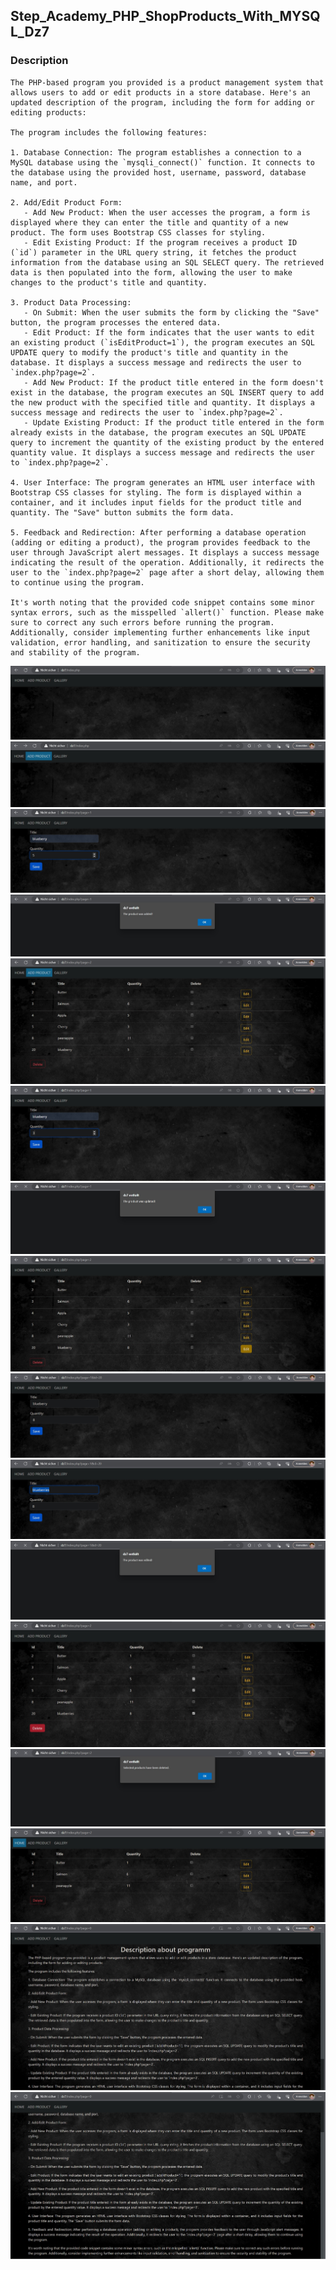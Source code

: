## Step_Academy_PHP_ShopProducts_With_MYSQL_Dz7

### Description
````
The PHP-based program you provided is a product management system that allows users to add or edit products in a store database. Here's an updated description of the program, including the form for adding or editing products:

The program includes the following features:

1. Database Connection: The program establishes a connection to a MySQL database using the `mysqli_connect()` function. It connects to the database using the provided host, username, password, database name, and port.

2. Add/Edit Product Form:
   - Add New Product: When the user accesses the program, a form is displayed where they can enter the title and quantity of a new product. The form uses Bootstrap CSS classes for styling.
   - Edit Existing Product: If the program receives a product ID (`id`) parameter in the URL query string, it fetches the product information from the database using an SQL SELECT query. The retrieved data is then populated into the form, allowing the user to make changes to the product's title and quantity.

3. Product Data Processing:
   - On Submit: When the user submits the form by clicking the "Save" button, the program processes the entered data.
   - Edit Product: If the form indicates that the user wants to edit an existing product (`isEditProduct=1`), the program executes an SQL UPDATE query to modify the product's title and quantity in the database. It displays a success message and redirects the user to `index.php?page=2`.
   - Add New Product: If the product title entered in the form doesn't exist in the database, the program executes an SQL INSERT query to add the new product with the specified title and quantity. It displays a success message and redirects the user to `index.php?page=2`.
   - Update Existing Product: If the product title entered in the form already exists in the database, the program executes an SQL UPDATE query to increment the quantity of the existing product by the entered quantity value. It displays a success message and redirects the user to `index.php?page=2`.

4. User Interface: The program generates an HTML user interface with Bootstrap CSS classes for styling. The form is displayed within a container, and it includes input fields for the product title and quantity. The "Save" button submits the form data.

5. Feedback and Redirection: After performing a database operation (adding or editing a product), the program provides feedback to the user through JavaScript alert messages. It displays a success message indicating the result of the operation. Additionally, it redirects the user to the `index.php?page=2` page after a short delay, allowing them to continue using the program.

It's worth noting that the provided code snippet contains some minor syntax errors, such as the misspelled `allert()` function. Please make sure to correct any such errors before running the program. Additionally, consider implementing further enhancements like input validation, error handling, and sanitization to ensure the security and stability of the program.
````
![1](https://github.com/SvitLanaSvit/Step_Academy_PHP_ShopProducts_With_MYSQL_Dz7/blob/main/assert/1.jpg)
![2](https://github.com/SvitLanaSvit/Step_Academy_PHP_ShopProducts_With_MYSQL_Dz7/blob/main/assert/2.jpg)
![3](https://github.com/SvitLanaSvit/Step_Academy_PHP_ShopProducts_With_MYSQL_Dz7/blob/main/assert/3.jpg)
![4](https://github.com/SvitLanaSvit/Step_Academy_PHP_ShopProducts_With_MYSQL_Dz7/blob/main/assert/4.jpg)
![5](https://github.com/SvitLanaSvit/Step_Academy_PHP_ShopProducts_With_MYSQL_Dz7/blob/main/assert/5.jpg)
![6](https://github.com/SvitLanaSvit/Step_Academy_PHP_ShopProducts_With_MYSQL_Dz7/blob/main/assert/6.jpg)
![7](https://github.com/SvitLanaSvit/Step_Academy_PHP_ShopProducts_With_MYSQL_Dz7/blob/main/assert/7.jpg)
![8](https://github.com/SvitLanaSvit/Step_Academy_PHP_ShopProducts_With_MYSQL_Dz7/blob/main/assert/8.jpg)
![9](https://github.com/SvitLanaSvit/Step_Academy_PHP_ShopProducts_With_MYSQL_Dz7/blob/main/assert/9.jpg)
![10](https://github.com/SvitLanaSvit/Step_Academy_PHP_ShopProducts_With_MYSQL_Dz7/blob/main/assert/10.jpg)
![11](https://github.com/SvitLanaSvit/Step_Academy_PHP_ShopProducts_With_MYSQL_Dz7/blob/main/assert/11.jpg)
![12](https://github.com/SvitLanaSvit/Step_Academy_PHP_ShopProducts_With_MYSQL_Dz7/blob/main/assert/12.jpg)
![13](https://github.com/SvitLanaSvit/Step_Academy_PHP_ShopProducts_With_MYSQL_Dz7/blob/main/assert/13.jpg)
![14](https://github.com/SvitLanaSvit/Step_Academy_PHP_ShopProducts_With_MYSQL_Dz7/blob/main/assert/14.jpg)
![15](https://github.com/SvitLanaSvit/Step_Academy_PHP_ShopProducts_With_MYSQL_Dz7/blob/main/assert/15.jpg)
![16](https://github.com/SvitLanaSvit/Step_Academy_PHP_ShopProducts_With_MYSQL_Dz7/blob/main/assert/16.jpg)
